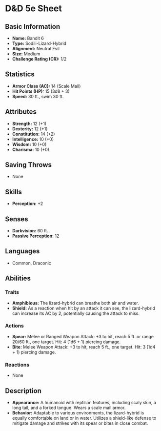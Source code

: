 # D&D 5e Sheet
## Basic Information
- **Name:** Bandit 6
- **Type:** Sodili-Lizard-Hybrid
- **Alignment:** Neutral Evil
- **Size:** Medium
- **Challenge Rating (CR):** 1/2

## Statistics
- **Armor Class (AC):** 14 (Scale Mail)
- **Hit Points (HP):** 15 (3d8 + 3)
- **Speed:** 30 ft., swim 30 ft.

## Attributes
- **Strength:** 12 (+1)
- **Dexterity:** 12 (+1)
- **Constitution:** 14 (+2)
- **Intelligence:** 10 (+0)
- **Wisdom:** 10 (+0)
- **Charisma:** 10 (+0)

## Saving Throws
- None

## Skills
- **Perception:** +2

## Senses
- **Darkvision:** 60 ft.
- **Passive Perception:** 12

## Languages
- Common, Draconic

## Abilities
### Traits
- **Amphibious:** The lizard-hybrid can breathe both air and water.
- **Shield:** As a reaction when hit by an attack it can see, the lizard-hybrid can increase its AC by 2, potentially causing the attack to miss.

### Actions
- **Spear:** Melee or Ranged Weapon Attack: +3 to hit, reach 5 ft. or range 20/60 ft., one target. Hit: 4 (1d6 + 1) piercing damage.
- **Bite:** Melee Weapon Attack: +3 to hit, reach 5 ft., one target. Hit: 3 (1d4 + 1) piercing damage.

### Reactions
- None

## Description
- **Appearance:** A humanoid with reptilian features, including scaly skin, a long tail, and a forked tongue. Wears a scale mail armor.
- **Behavior:** Adaptable to various environments, the lizard-hybrid is equally comfortable on land or in water. Utilizes a shield-like defense to mitigate damage and strikes with its spear or bites in close combat.
